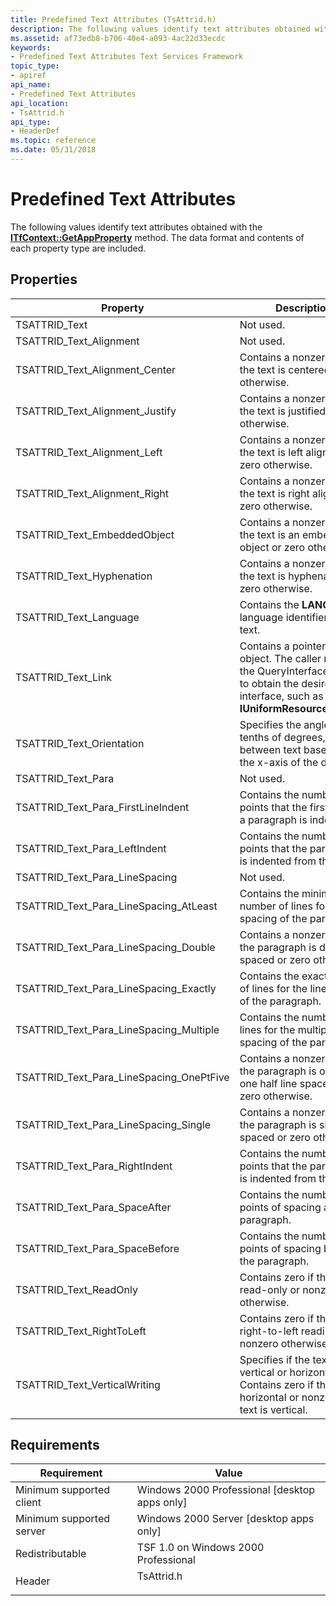 ```yaml
---
title: Predefined Text Attributes (TsAttrid.h)
description: The following values identify text attributes obtained with the ITfContext GetAppProperty method. The data format and contents of each property type are included.
ms.assetid: af73edb8-b706-40e4-a093-4ac22d33ecdc
keywords:
- Predefined Text Attributes Text Services Framework
topic_type:
- apiref
api_name:
- Predefined Text Attributes
api_location:
- TsAttrid.h
api_type:
- HeaderDef
ms.topic: reference
ms.date: 05/31/2018
---
```


# Predefined Text Attributes

The following values identify text attributes obtained with the [**ITfContext::GetAppProperty**](/windows/desktop/api/msctf/nf-msctf-itfcontext-getappproperty) method. The data format and contents of each property type are included.

## Properties



| Property                                     | Description                                                                                                                                              |
|----------------------------------------------|----------------------------------------------------------------------------------------------------------------------------------------------------------|
| TSATTRID\_Text                               | Not used.                                                                                                                                                |
| TSATTRID\_Text\_Alignment                    | Not used.                                                                                                                                                |
| TSATTRID\_Text\_Alignment\_Center            | Contains a nonzero value if the text is centered or zero otherwise.                                                                                      |
| TSATTRID\_Text\_Alignment\_Justify           | Contains a nonzero value if the text is justified or zero otherwise.                                                                                     |
| TSATTRID\_Text\_Alignment\_Left              | Contains a nonzero value if the text is left aligned or zero otherwise.                                                                                  |
| TSATTRID\_Text\_Alignment\_Right             | Contains a nonzero value if the text is right aligned or zero otherwise.                                                                                 |
| TSATTRID\_Text\_EmbeddedObject               | Contains a nonzero value if the text is an embedded object or zero otherwise.                                                                            |
| TSATTRID\_Text\_Hyphenation                  | Contains a nonzero value if the text is hyphenated or zero otherwise.                                                                                    |
| TSATTRID\_Text\_Language                     | Contains the **LANGID** language identifier of the text.                                                                                                 |
| TSATTRID\_Text\_Link                         | Contains a pointer to a link object. The caller must use the QueryInterface method to obtain the desired interface, such as **IUniformResourceLocator**. |
| TSATTRID\_Text\_Orientation                  | Specifies the angle, in tenths of degrees, between text base line and the x-axis of the device.                                                          |
| TSATTRID\_Text\_Para                         | Not used.                                                                                                                                                |
| TSATTRID\_Text\_Para\_FirstLineIndent        | Contains the number of points that the first line of a paragraph is indented.                                                                            |
| TSATTRID\_Text\_Para\_LeftIndent             | Contains the number of points that the paragraph is indented from the left.                                                                              |
| TSATTRID\_Text\_Para\_LineSpacing            | Not used.                                                                                                                                                |
| TSATTRID\_Text\_Para\_LineSpacing\_AtLeast   | Contains the minimum number of lines for the line spacing of the paragraph.                                                                              |
| TSATTRID\_Text\_Para\_LineSpacing\_Double    | Contains a nonzero value if the paragraph is double spaced or zero otherwise.                                                                            |
| TSATTRID\_Text\_Para\_LineSpacing\_Exactly   | Contains the exact number of lines for the line spacing of the paragraph.                                                                                |
| TSATTRID\_Text\_Para\_LineSpacing\_Multiple  | Contains the number of lines for the multiple line spacing of the paragraph.                                                                             |
| TSATTRID\_Text\_Para\_LineSpacing\_OnePtFive | Contains a nonzero value if the paragraph is one and one half line spaced or zero otherwise.                                                             |
| TSATTRID\_Text\_Para\_LineSpacing\_Single    | Contains a nonzero value if the paragraph is single spaced or zero otherwise.                                                                            |
| TSATTRID\_Text\_Para\_RightIndent            | Contains the number of points that the paragraph is indented from the right.                                                                             |
| TSATTRID\_Text\_Para\_SpaceAfter             | Contains the number of points of spacing after the paragraph.                                                                                            |
| TSATTRID\_Text\_Para\_SpaceBefore            | Contains the number of points of spacing before the paragraph.                                                                                           |
| TSATTRID\_Text\_ReadOnly                     | Contains zero if the text is read-only or nonzero otherwise.                                                                                             |
| TSATTRID\_Text\_RightToLeft                  | Contains zero if the text is right-to-left reading or nonzero otherwise.                                                                                 |
| TSATTRID\_Text\_VerticalWriting              | Specifies if the text is vertical or horizontal. Contains zero if the text is horizontal or nonzero if the text is vertical.                             |



 

## Requirements



| Requirement | Value |
|-------------------------------------|---------------------------------------------------------------------------------------|
| Minimum supported client<br/> | Windows 2000 Professional \[desktop apps only\]<br/>                            |
| Minimum supported server<br/> | Windows 2000 Server \[desktop apps only\]<br/>                                  |
| Redistributable<br/>          | TSF 1.0 on Windows 2000 Professional<br/>                                       |
| Header<br/>                   | <dl> <dt>TsAttrid.h</dt> </dl> |



 

